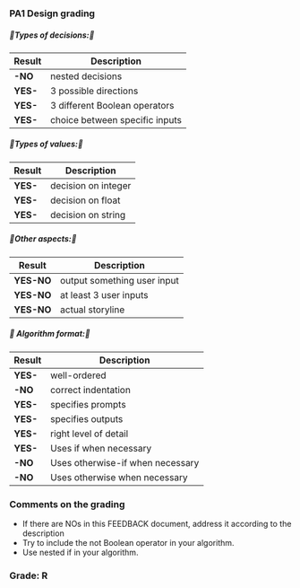 ### PA1 Design grading

##### 🔺Types of decisions:🔻

|Result |Description|
|------------|-----------------------------------------|
| **-NO** | nested decisions |
| **YES-** | 3 possible directions|
| **YES-** | 3 different Boolean operators|
| **YES-** | choice between specific inputs|

##### 🔺Types of values:🔻

|Result |Description|
|------------|-----------------------------------------|
| **YES-** | decision on integer|
| **YES-** | decision on float|
| **YES-** | decision on string|

##### 🔺Other aspects:🔻

|Result |Description|
|------------|-----------------------------------------|
| **YES-NO** | output something user input|
| **YES-NO** | at least 3 user inputs|
| **YES-NO** | actual storyline|

##### 🔺 Algorithm format:🔻

|Result |Description|
|------------|-----------------------------------------|
| **YES-** | well-ordered|
| **-NO** | correct indentation|
| **YES-** | specifies prompts|
| **YES-** | specifies outputs|
| **YES-** | right level of detail|
| **YES-** | Uses if when necessary|
| **-NO** | Uses otherwise-if when necessary|
| **-NO** | Uses otherwise when necessary|

### Comments on the grading
- If there are NOs in this FEEDBACK document, address it according to the description
- Try to include the not Boolean operator in your algorithm. 
- Use nested if in your algorithm. 
### Grade: R